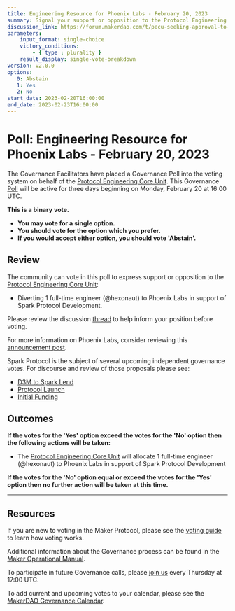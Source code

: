 ```yaml
---
title: Engineering Resource for Phoenix Labs - February 20, 2023
summary: Signal your support or opposition to the Protocol Engineering Core Unit supporting the engineering development needs of Phoenix Labs/Spark Protocol.
discussion_link: https://forum.makerdao.com/t/pecu-seeking-approval-to-transfer-engineering-resource-to-phoenix-labs/19841
parameters:
    input_format: single-choice
    victory_conditions:
        - { type : plurality }
    result_display: single-vote-breakdown
version: v2.0.0
options:
   0: Abstain
   1: Yes
   2: No
start_date: 2023-02-20T16:00:00
end_date: 2023-02-23T16:00:00
---
```

# Poll: Engineering Resource for Phoenix Labs - February 20, 2023

The Governance Facilitators have placed a Governance Poll into the voting system on behalf of the [Protocol Engineering Core Unit](https://mips.makerdao.com/mips/details/MIP39c2SP7). This Governance [Poll](https://manual.makerdao.com/governance/governance-cycle/weekly-governance-cycle#weekly-governance-cycle-definitions-mip16c1) will be active for three days beginning on Monday, February 20 at 16:00 UTC.

**This is a binary vote.**
- **You may vote for a single option.**
- **You should vote for the option which you prefer.**
- **If you would accept either option, you should vote 'Abstain'.**

## Review

The community can vote in this poll to express support or opposition to the [Protocol Engineering Core Unit](https://mips.makerdao.com/mips/details/MIP39c2SP7): 

- Diverting 1 full-time engineer (@hexonaut) to Phoenix Labs in support of Spark Protocol Development.

Please review the discussion [thread](https://forum.makerdao.com/t/pecu-seeking-approval-to-transfer-engineering-resource-to-phoenix-labs/19841) to help inform your position before voting.

For more information on Phoenix Labs, consider reviewing this [announcement post](https://forum.makerdao.com/t/announcing-phoenix-labs-and-spark-protocol/197310).

Spark Protocol is the subject of several upcoming independent governance votes. For discourse and review of those proposals please see:

- [D3M to Spark Lend](https://forum.makerdao.com/t/mip116-d3m-to-spark-lend/19732)
- [Protocol Launch](https://forum.makerdao.com/t/mip55c3-sp16-phoenix-labs-spark-lend-launch/19734)
- [Initial Funding](https://forum.makerdao.com/t/mip55c3-sp15-phoenix-labs-initial-funding-spf/19733)

## Outcomes

**If the votes for the 'Yes' option exceed the votes for the 'No' option then the following actions will be taken:**

* The [Protocol Engineering Core Unit](https://mips.makerdao.com/mips/details/MIP39c2SP7) will allocate 1 full-time engineer (@hexonaut) to Phoenix Labs in support of Spark Protocol Development

**If the votes for the 'No' option equal or exceed the votes for the 'Yes' option then no further action will be taken at this time.**

---

## Resources

If you are new to voting in the Maker Protocol, please see the [voting guide](https://manual.makerdao.com/governance/voting-in-makerdao/on-chain-governance) to learn how voting works.

Additional information about the Governance process can be found in the [Maker Operational Manual](https://manual.makerdao.com).

To participate in future Governance calls, please [join us](https://forum.makerdao.com/tag/pubcall-:-governance-and-risk) every Thursday at 17:00 UTC.

To add current and upcoming votes to your calendar, please see the [MakerDAO Governance Calendar](https://manual.makerdao.com/makerdao/calendars/governance-calendar).
